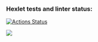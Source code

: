 ### Hexlet tests and linter status:
[![Actions Status](https://github.com/RomanKorsunov/fullstack-javascript-project-44/actions/workflows/hexlet-check.yml/badge.svg)](https://github.com/RomanKorsunov/fullstack-javascript-project-44/actions)

<a href="https://codeclimate.com/github/RomanKorsunov/fullstack-javascript-project-44/maintainability"><img src="https://api.codeclimate.com/v1/badges/a55d7d04b223d7217d3d/maintainability" /></a>

<a href="https://asciinema.org/a/h1hAjfOHs2IRDaPJKK94Ubdwc" /></a>
